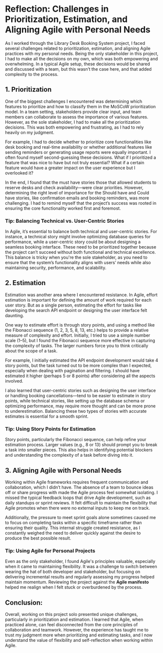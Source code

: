 #  Reflection: Challenges in Prioritization, Estimation, and Aligning Agile with Personal Needs

As I worked through the Library Desk Booking System project, I faced several challenges related to prioritization, estimation, and aligning Agile practices with my personal needs. Being the only stakeholder in this project, I had to make all the decisions on my own, which was both empowering and overwhelming. In a typical Agile setup, these decisions would be shared and discussed with a team, but this wasn’t the case here, and that added complexity to the process.

## 1. **Prioritization**
One of the biggest challenges I encountered was determining which features to prioritize and how to classify them in the MoSCoW prioritization model. In a team setting, stakeholders provide clear input, and team members can collaborate to assess the importance of various features. However, as the sole stakeholder, I had to make all the prioritization decisions. This was both empowering and frustrating, as I had to rely heavily on my judgment.

For example, I had to decide whether to prioritize core functionalities like desk booking and real-time availability or whether additional features like sending reminders or generating usage reports were equally important. I often found myself second-guessing these decisions. What if I prioritized a feature that was nice to have but not truly essential? What if a certain feature would have a greater impact on the user experience but I overlooked it?

In the end, I found that the must have stories those that allowed students to reserve desks and check availability—were clear priorities. However, determining the right level of importance for the Should have and Could have stories, like confirmation emails and booking reminders, was more challenging. I had to remind myself that the project’s success was rooted in ensuring the core functionality worked first and foremost.

### Tip: Balancing Technical vs. User-Centric Stories
In Agile, it’s essential to balance both technical and user-centric stories. For instance, a technical story might involve optimizing database queries for performance, while a user-centric story could be about designing a seamless booking interface. These need to be prioritized together because the project can’t succeed without both functional and technical excellence. This balance is tricky when you're the sole stakeholder, as you need to ensure that the system’s functionality aligns with users’ needs while also maintaining security, performance, and scalability.

## 2. **Estimation**
Estimation was another area where I encountered resistance. In Agile, effort estimation is important for defining the amount of work required for each user story. But as a single person, estimating the effort for tasks like developing the search API endpoint or designing the user interface felt daunting. 

One way to estimate effort is through story points, and using a method like the Fibonacci sequence (1, 2, 3, 5, 8, 13, etc.) helps to provide a relative measure of complexity and effort. Initially, I tried to use a simple number scale (1–5), but I found the Fibonacci sequence more effective in capturing the complexity of tasks. The larger numbers force you to think critically about the scope of a task.

For example, I initially estimated the API endpoint development would take 4 story points, but the task turned out to be more complex than I expected, especially when dealing with pagination and filtering. I should have estimated it higher (perhaps 5 or 8 points) after considering all the aspects involved.

I also learned that user-centric stories such as designing the user interface or handling booking cancellations—tend to be easier to estimate in story points, while technical stories, like setting up the database schema or optimizing performance, may require more thought and can be more prone to underestimation. Balancing these two types of stories with accurate estimates is essential for a smooth sprint.

### Tip: Using Story Points for Estimation
Story points, particularly the Fibonacci sequence, can help refine your estimation process. Larger values (e.g., 8 or 13) should prompt you to break a task into smaller pieces. This also helps in identifying potential blockers and understanding the complexity of a task before diving into it.

## 3. **Aligning Agile with Personal Needs**
Working within Agile frameworks requires frequent communication and collaboration, which I didn’t have. The absence of a team to bounce ideas off or share progress with made the Agile process feel somewhat isolating. I missed the typical feedback loops that drive Agile development, such as daily standups or sprint reviews. It felt difficult to maintain the flexibility that Agile promotes when there were no external inputs to keep me on track.

Additionally, the pressure to meet sprint goals alone sometimes caused me to focus on completing tasks within a specific timeframe rather than ensuring their quality. This internal struggle created resistance, as I constantly weighed the need to deliver quickly against the desire to produce the best possible result.

### Tip: Using Agile for Personal Projects
Even as the only stakeholder, I found Agile's principles valuable, especially when it came to maintaining flexibility. It was a challenge to switch between wearing the hat of both developer and stakeholder, but focusing on delivering incremental results and regularly assessing my progress helped maintain momentum. Reviewing the project against the **Agile manifesto** helped me realign when I felt stuck or overburdened by the process.

## Conclusion:
Overall, working on this project solo presented unique challenges, particularly in prioritization and estimation. I learned that Agile, when practiced alone, can feel disconnected from the core principles of collaboration and teamwork. However, the experience has taught me to trust my judgment more when prioritizing and estimating tasks, and I now understand the value of flexibility and self-reflection when working within Agile.
